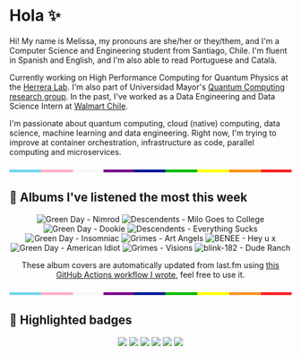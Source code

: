 # Hola ✨
Hi! My name is Melissa, my pronouns are she/her or they/them, and I'm a Computer Science and Engineering student from Santiago, Chile. I'm fluent in Spanish and English, and I'm also able to read Portuguese and Català.

Currently working on High Performance Computing for Quantum Physics at the [Herrera Lab](http://fherreralab.com/). I'm also part of Universidad Mayor's [Quantum Computing research group](https://www.diariomayor.cl/ciencia-um/docentes-y-estudiantes-crean-el-primer-grupo-de-computacion-cuantica-u-mayor.html). In the past, I've worked as a Data Engineering and Data Science Intern at [Walmart Chile](https://github.com/walmartdigital/).

I'm passionate about quantum computing, cloud (native) computing, data science, machine learning and data engineering. Right now, I'm trying to improve at container orchestration, infrastructure as code, parallel computing and microservices.

<img src="hr.png" width="100%" height="5px">

## 🎵 Albums I've listened the most this week
<!-- lastfm -->
<p align="center"><img src="https://lastfm.freetls.fastly.net/i/u/64s/cc7bcc37cf9f88e4700dfb9500d1b241.jpg" title="Green Day - Nimrod"> <img src="https://lastfm.freetls.fastly.net/i/u/64s/9258fbfdac6041f2a637088bc7cb6ad0.png" title="Descendents - Milo Goes to College"> <img src="https://lastfm.freetls.fastly.net/i/u/64s/2248e72411992639ffa8ab94ba97a631.jpg" title="Green Day - Dookie"> <img src="https://lastfm.freetls.fastly.net/i/u/64s/f2fcac6dc7454a2dca442d2df3ec2ef5.jpg" title="Descendents - Everything Sucks"> <img src="https://lastfm.freetls.fastly.net/i/u/64s/f2e208fda1704e67bf59a4b4adefc227.jpg" title="Green Day - Insomniac"> <img src="https://lastfm.freetls.fastly.net/i/u/64s/f6b3a85f39a656aaa61d30d1d2ec8d85.png" title="Grimes - Art Angels"> <img src="https://lastfm.freetls.fastly.net/i/u/64s/10e9c890a16b4b49c26da06310d78089.jpg" title="BENEE - Hey u x"> <img src="https://lastfm.freetls.fastly.net/i/u/64s/dc89e2bfc86868ed5175d4c2be624096.jpg" title="Green Day - American Idiot"> <img src="https://lastfm.freetls.fastly.net/i/u/64s/94cfdb5f36a7f935b6837f5fe8840ed6.jpg" title="Grimes - Visions"> <img src="https://lastfm.freetls.fastly.net/i/u/64s/e0293fc9bd4a499197517a01e6a3e1e9.png" title="blink-182 - Dude Ranch"> </p>

<p align="center">These album covers are automatically updated from last.fm using <a href="https://github.com/marketplace/actions/lastfm-to-markdown">this GitHub Actions workflow I wrote</a>, feel free to use it.</p>

<img src="hr.png" width="100%" height="5px">

## 🏅 Highlighted badges
<p align="center" style="vertical-align:middle;">
  <a href="https://www.credly.com/badges/c8caff74-4c34-4211-affe-8bd7692771c8"><img src="https://images.credly.com/size/100x100/images/cf9b772d-7cf9-4c11-9aa7-46ab006f0ce6/IBM_Quantum_Challenge_2021_Achievement_V2.png"></a>
  <a href="https://www.credly.com/badges/52a4021b-34e6-413d-a4bd-cc29d3a686f6"><img src="https://images.credly.com/size/100x100/images/28944969-813a-43b9-944f-7910111ce764/Professional_Certificate_-_Data_Science.png"></a>
  <a href="https://www.credly.com/badges/cfeca386-7b9d-487f-8e2b-b3cfa069c734"><img src="https://images.credly.com/size/100x100/images/ac4daa48-1924-4dc5-80cf-ede5a08bac51/Data_Science_Foundations_Specialization.png"></a>
  <a href="https://www.credly.com/badges/0372a945-8a67-4d57-9643-b46b8dbf2fa6"><img src="https://images.credly.com/size/100x100/images/4a5f4849-54ae-461f-97ad-cb9c9a04eb63/Adv_Data_Science_Specialization.png"></a>
  <a href="https://www.credly.com/badges/348acaad-19d1-4f5a-8a6f-145d80dca3dc"><img src="https://images.credly.com/size/100x100/images/1dee8dee-d779-462e-9fd4-df5119546349/Build_Smart_on_Kubernetes_World_Tour.png"></a>
  <a href="https://google.qwiklabs.com/public_profiles/9fac59c2-c0f1-4b5c-b207-47c9cd7d6072"><img src="https://cdn.qwiklabs.com/GHzcYBb00JYUF9Rgf3D9A4inwRHYnFtISMvcRlb%2FClU%3D" width="100px"></a>
</p>
